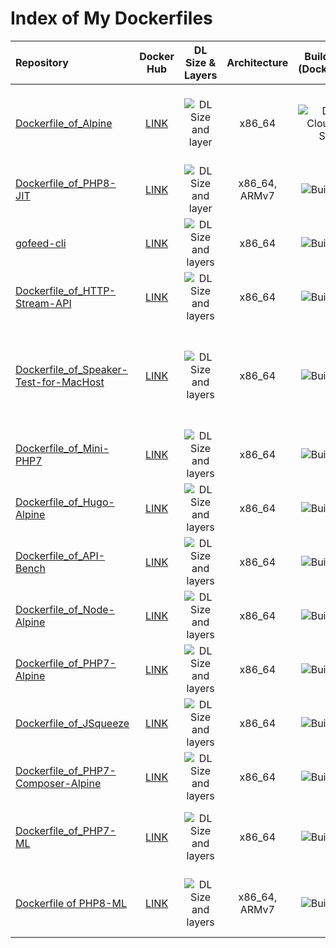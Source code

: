# Index of My Dockerfiles

| Repository | Docker Hub | DL Size & Layers | Architecture | Build Status<br>(DockerCloud) | Remarks |
| :--------- | :--------: | :--------------: | :----------: | :---------------------------: | :------ |
| [Dockerfile_of_Alpine](https://github.com/KEINOS/Dockerfile_of_Alpine) | [LINK](https://hub.docker.com/r/keinos/alpine) | ![DL Size and layer](https://images.microbadger.com/badges/image/keinos/alpine.svg) | x86_64 | ![Docker Cloud Build Status](https://img.shields.io/docker/cloud/build/keinos/alpine.svg) | Most of my alpine based images use this as a base. |
| [Dockerfile_of_PHP8-JIT](https://github.com/KEINOS/Dockerfile_of_PHP8-JIT) | [LINK](https://hub.docker.com/r/keinos/php8-jit) | ![DL Size and layer](https://images.microbadger.com/badges/image/keinos/php8-jit.svg) | x86_64, ARMv7 | ![Build Status](https://img.shields.io/docker/cloud/build/keinos/php8-jit.svg) | Most close version to PHP8 with JIT enabled. |
| [gofeed-cli](https://github.com/KEINOS/gofeed-cli) | [LINK](https://hub.docker.com/r/keinos/gofeed-cli) | ![DL Size and layers](https://images.microbadger.com/badges/image/keinos/gofeed-cli.svg) | x86_64 | ![Build Status](https://img.shields.io/docker/cloud/build/keinos/gofeed-cli.svg) | RSS/XML feed parser command. |
| [Dockerfile_of_HTTP-Stream-API](https://github.com/KEINOS/Dockerfile_of_HTTP-Stream-API) | [LINK](https://hub.docker.com/r/keinos/http-stream-api) | ![DL Size and layers](https://images.microbadger.com/badges/image/keinos/http-stream-api.svg) | x86_64 | ![Build Status](https://img.shields.io/docker/cloud/build/keinos/http-stream-api.svg) | |
| [Dockerfile_of_Speaker-Test-for-MacHost](https://github.com/KEINOS/Dockerfile_of_Speaker-Test-for-MacHost) | [LINK](https://hub.docker.com/r/keinos/speaker-test) | ![DL Size and layers](https://images.microbadger.com/badges/image/keinos/speaker-test.svg) | x86_64 | ![Build Status](https://img.shields.io/docker/cloud/build/keinos/speaker-test.svg) | Plays ALSA's sound test from the container to the speaker on the Host machine. |
| [Dockerfile_of_Mini-PHP7](https://github.com/KEINOS/Dockerfile_of_Mini-PHP7) | [LINK](https://hub.docker.com/r/keinos/mini-php7) | ![DL Size and layers](https://images.microbadger.com/badges/image/keinos/mini-php7.svg) | x86_64 | ![Build Status](https://img.shields.io/docker/cloud/build/keinos/mini-php7.svg) | |
| [Dockerfile_of_Hugo-Alpine](https://github.com/KEINOS/Dockerfile_of_Hugo-Alpine) | [LINK](https://hub.docker.com/r/keinos/hugo-alpine) | ![DL Size and layers](https://images.microbadger.com/badges/image/keinos/hugo-alpine.svg) | x86_64 | ![Build Status](https://img.shields.io/docker/cloud/build/keinos/hugo-alpine.svg) | |
| [Dockerfile_of_API-Bench](https://github.com/KEINOS/Dockerfile_of_API-Bench) | [LINK](https://hub.docker.com/r/keinos/api-bench) | ![DL Size and layers](https://images.microbadger.com/badges/image/keinos/api-bench.svg) | x86_64 | ![Build Status](https://img.shields.io/docker/cloud/build/keinos/api-bench.svg) | |
| [Dockerfile_of_Node-Alpine](https://github.com/KEINOS/Dockerfile_of_Node-Alpine) | [LINK](https://hub.docker.com/r/keinos/node-alpine) | ![DL Size and layers](https://images.microbadger.com/badges/image/keinos/node-alpine.svg) | x86_64 | ![Build Status](https://img.shields.io/docker/cloud/build/keinos/node-alpine.svg) | |
| [Dockerfile_of_PHP7-Alpine](https://github.com/KEINOS/Dockerfile_of_PHP7-Alpine) | [LINK](https://hub.docker.com/r/keinos/php7-alpine) | ![DL Size and layers](https://images.microbadger.com/badges/image/keinos/php7-alpine.svg) | x86_64 | ![Build Status](https://img.shields.io/docker/cloud/build/keinos/php7-alpine.svg) | |
| [Dockerfile_of_JSqueeze](https://github.com/KEINOS/Dockerfile_of_JSqueeze) | [LINK](https://hub.docker.com/r/keinos/jsqueeze) | ![DL Size and layers](https://images.microbadger.com/badges/image/keinos/jsqueeze.svg) | x86_64 | ![Build Status](https://img.shields.io/docker/cloud/build/keinos/jsqueeze.svg) | |
| [Dockerfile_of_PHP7-Composer-Alpine](https://github.com/KEINOS/Dockerfile_of_PHP7-Composer-Alpine) | [LINK](https://hub.docker.com/r/keinos/php7-composer-alpine) | ![DL Size and layers](https://images.microbadger.com/badges/image/keinos/php7-composer-alpine.svg) | x86_64 | ![Build Status](https://img.shields.io/docker/cloud/build/keinos/php7-composer-alpine.svg) | |
| [Dockerfile_of_PHP7-ML](https://github.com/KEINOS/Dockerfile_of_PHP7-ML) | [LINK](https://hub.docker.com/r/keinos/php7-ml) | ![DL Size and layers](https://images.microbadger.com/badges/image/keinos/php7-ml.svg) | x86_64 | ![Build Status](https://img.shields.io/docker/cloud/build/keinos/php7-ml.svg) | Machine Learning library([PHP-ML](https://php-ml.org/)) for PHP7. |
| [Dockerfile of PHP8-ML](https://github.com/KEINOS/Dockerfile_of_PHP8-ML) | [LINK](https://hub.docker.com/r/keinos/php8-ml) | ![DL Size and layers](https://images.microbadger.com/badges/image/keinos/php8-ml.svg) | x86_64, ARMv7 | ![Build Status](https://img.shields.io/docker/cloud/build/keinos/php8-ml.svg) | Machine Learning library([PHP-ML](https://php-ml.org/)) for PHP8.  |


<!-- //ROW TEMPLATE
| []() | [LINK](https://hub.docker.com/r/keinos/) | ![DL Size and layers](https://images.microbadger.com/badges/image/keinos/) | x86_64 | ![Build Status](https://img.shields.io/docker/cloud/build/keinos/) | |
-->

